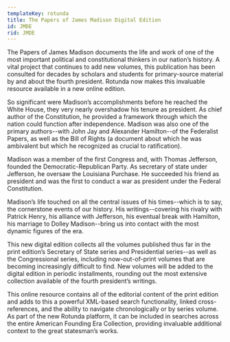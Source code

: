 ```yaml
---
templateKey: rotunda
title: The Papers of James Madison Digital Edition
id: JMDE
rid: JMDE
---
```

The Papers of James Madison documents the life and work of one of the most important political and constitutional thinkers in our nation’s history. A vital project that continues to add new volumes, this publication has been consulted for decades by scholars and students for primary-source material by and about the fourth president. Rotunda now makes this invaluable resource available in a new online edition.

So significant were Madison’s accomplishments before he reached the White House, they very nearly overshadow his tenure as president. As chief author of the Constitution, he provided a framework through which the nation could function after independence. Madison was also one of the primary authors--with John Jay and Alexander Hamilton--of the Federalist Papers, as well as the Bill of Rights (a document about which he was ambivalent but which he recognized as crucial to ratification).

Madison was a member of the first Congress and, with Thomas Jefferson, founded the Democratic-Republican Party. As secretary of state under Jefferson, he oversaw the Louisiana Purchase. He succeeded his friend as president and was the first to conduct a war as president under the Federal Constitution.

Madison’s life touched on all the central issues of his times--which is to say, the cornerstone events of our history. His writings--covering his rivalry with Patrick Henry, his alliance with Jefferson, his eventual break with Hamilton, his marriage to Dolley Madison--bring us into contact with the most dynamic figures of the era.

This new digital edition collects all the volumes published thus far in the print edition’s Secretary of State series and Presidential series--as well as the Congressional series, including now-out-of-print volumes that are becoming increasingly difficult to find. New volumes will be added to the digital edition in periodic installments, rounding out the most extensive collection available of the fourth president’s writings.

This online resource contains all of the editorial content of the print edition and adds to this a powerful XML-based search functionality, linked cross-references, and the ability to navigate chronologically or by series volume. As part of the new Rotunda platform, it can be included in searches across the entire American Founding Era Collection, providing invaluable additional context to the great statesman’s works.